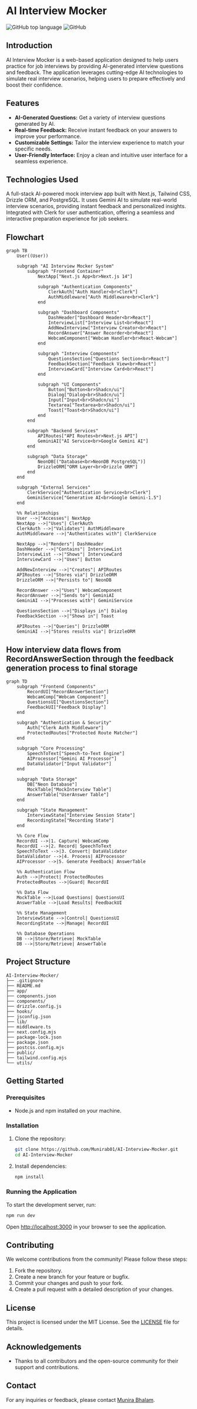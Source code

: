 # AI Interview Mocker

![GitHub top language](https://img.shields.io/github/languages/top/Munirab01/AI-Interview-Mocker)
![GitHub](https://img.shields.io/github/license/Munirab01/AI-Interview-Mocker)

## Introduction

AI Interview Mocker is a web-based application designed to help users practice for job interviews by providing AI-generated interview questions and feedback. The application leverages cutting-edge AI technologies to simulate real interview scenarios, helping users to prepare effectively and boost their confidence.

## Features

- **AI-Generated Questions:** Get a variety of interview questions generated by AI.
- **Real-time Feedback:** Receive instant feedback on your answers to improve your performance.
- **Customizable Settings:** Tailor the interview experience to match your specific needs.
- **User-Friendly Interface:** Enjoy a clean and intuitive user interface for a seamless experience.

## Technologies Used

A full-stack AI-powered mock interview app built with Next.js, Tailwind CSS, Drizzle ORM, and PostgreSQL. It uses Gemini AI to simulate real-world interview scenarios, providing instant feedback and personalized insights. Integrated with Clerk for user authentication, offering a seamless and interactive preparation experience for job seekers.

## Flowchart 
```mermaid
graph TB
    User((User))
    
    subgraph "AI Interview Mocker System"
        subgraph "Frontend Container"
            NextApp["Next.js App<br>Next.js 14"]
            
            subgraph "Authentication Components"
                ClerkAuth["Auth Handler<br>Clerk"]
                AuthMiddleware["Auth Middleware<br>Clerk"]
            end
            
            subgraph "Dashboard Components"
                DashHeader["Dashboard Header<br>React"]
                InterviewList["Interview List<br>React"]
                AddNewInterview["Interview Creator<br>React"]
                RecordAnswer["Answer Recorder<br>React"]
                WebcamComponent["Webcam Handler<br>React-Webcam"]
            end
            
            subgraph "Interview Components"
                QuestionsSection["Questions Section<br>React"]
                FeedbackSection["Feedback View<br>React"]
                InterviewCard["Interview Card<br>React"]
            end
            
            subgraph "UI Components"
                Button["Button<br>Shadcn/ui"]
                Dialog["Dialog<br>Shadcn/ui"]
                Input["Input<br>Shadcn/ui"]
                Textarea["Textarea<br>Shadcn/ui"]
                Toast["Toast<br>Shadcn/ui"]
            end
        end
        
        subgraph "Backend Services"
            APIRoutes["API Routes<br>Next.js API"]
            GeminiAI["AI Service<br>Google Gemini AI"]
        end
        
        subgraph "Data Storage"
            NeonDB[("Database<br>NeonDB PostgreSQL")]
            DrizzleORM["ORM Layer<br>Drizzle ORM"]
        end
    end
    
    subgraph "External Services"
        ClerkService["Authentication Service<br>Clerk"]
        GeminiService["Generative AI<br>Google Gemini-1.5"]
    end

    %% Relationships
    User -->|"Accesses"| NextApp
    NextApp -->|"Uses"| ClerkAuth
    ClerkAuth -->|"Validates"| AuthMiddleware
    AuthMiddleware -->|"Authenticates with"| ClerkService
    
    NextApp -->|"Renders"| DashHeader
    DashHeader -->|"Contains"| InterviewList
    InterviewList -->|"Shows"| InterviewCard
    InterviewCard -->|"Uses"| Button
    
    AddNewInterview -->|"Creates"| APIRoutes
    APIRoutes -->|"Stores via"| DrizzleORM
    DrizzleORM -->|"Persists to"| NeonDB
    
    RecordAnswer -->|"Uses"| WebcamComponent
    RecordAnswer -->|"Sends to"| GeminiAI
    GeminiAI -->|"Processes with"| GeminiService
    
    QuestionsSection -->|"Displays in"| Dialog
    FeedbackSection -->|"Shows in"| Toast
    
    APIRoutes -->|"Queries"| DrizzleORM
    GeminiAI -->|"Stores results via"| DrizzleORM
```

## How interview data flows from RecordAnswerSection through the feedback generation process to final storage
```mermaid
graph TD
    subgraph "Frontend Components"
        RecordUI["RecordAnswerSection"]
        WebcamComp["Webcam Component"]
        QuestionsUI["QuestionsSection"]
        FeedbackUI["Feedback Display"]
    end

    subgraph "Authentication & Security"
        Auth["Clerk Auth Middleware"]
        ProtectedRoutes["Protected Route Matcher"]
    end

    subgraph "Core Processing"
        SpeechToText["Speech-to-Text Engine"]
        AIProcessor["Gemini AI Processor"]
        DataValidator["Input Validator"]
    end

    subgraph "Data Storage"
        DB["Neon Database"]
        MockTable["MockInterview Table"]
        AnswerTable["UserAnswer Table"]
    end

    subgraph "State Management"
        InterviewState["Interview Session State"]
        RecordingState["Recording State"]
    end

    %% Core Flow
    RecordUI -->|1. Capture| WebcamComp
    RecordUI -->|2. Record| SpeechToText
    SpeechToText -->|3. Convert| DataValidator
    DataValidator -->|4. Process| AIProcessor
    AIProcessor -->|5. Generate Feedback| AnswerTable

    %% Authentication Flow
    Auth -->|Protect| ProtectedRoutes
    ProtectedRoutes -->|Guard| RecordUI

    %% Data Flow
    MockTable -->|Load Questions| QuestionsUI
    AnswerTable -->|Load Results| FeedbackUI

    %% State Management
    InterviewState -->|Control| QuestionsUI
    RecordingState -->|Manage| RecordUI

    %% Database Operations
    DB -->|Store/Retrieve| MockTable
    DB -->|Store/Retrieve| AnswerTable
```

## Project Structure

```plaintext
AI-Interview-Mocker/
├── .gitignore
├── README.md
├── app/
├── components.json
├── components/
├── drizzle.config.js
├── hooks/
├── jsconfig.json
├── lib/
├── middleware.ts
├── next.config.mjs
├── package-lock.json
├── package.json
├── postcss.config.mjs
├── public/
├── tailwind.config.mjs
└── utils/
```

## Getting Started

### Prerequisites

- Node.js and npm installed on your machine.

### Installation

1. Clone the repository:

   ```bash
   git clone https://github.com/Munirab01/AI-Interview-Mocker.git
   cd AI-Interview-Mocker
   ```

2. Install dependencies:

   ```bash
   npm install
   ```

### Running the Application

To start the development server, run:

```bash
npm run dev
```

Open [http://localhost:3000](http://localhost:3000) in your browser to see the application.

## Contributing

We welcome contributions from the community! Please follow these steps:

1. Fork the repository.
2. Create a new branch for your feature or bugfix.
3. Commit your changes and push to your fork.
4. Create a pull request with a detailed description of your changes.

## License

This project is licensed under the MIT License. See the [LICENSE](LICENSE) file for details.

## Acknowledgements

- Thanks to all contributors and the open-source community for their support and contributions.

## Contact

For any inquiries or feedback, please contact [Munira Bhalam](mailto:bhalam.munira@gmail.com).

